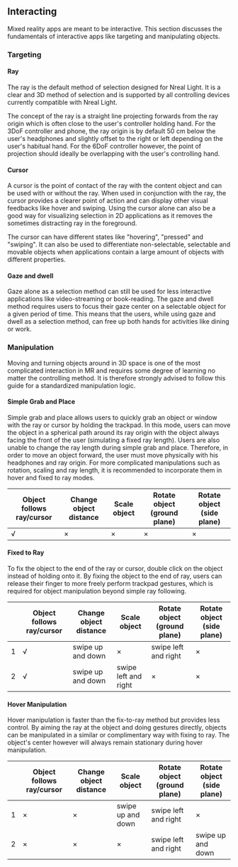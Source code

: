 ## Interacting

Mixed reality apps are meant to be interactive. This section discusses the fundamentals of interactive apps like targeting and manipulating objects.

### Targeting

#### Ray

The ray is the default method of selection designed for Nreal Light. It is a clear and 3D method of selection and is supported by all controlling devices currently compatible with Nreal Light.

The concept of the ray is a straight line projecting forwards from the ray origin which is often close to the user's controller holding hand. For the 3DoF controller and phone, the ray origin is by default 50 cm below the user's headphones and slightly offset to the right or left depending on the user's habitual hand. For the 6DoF controller however, the point of projection should ideally be overlapping with the user's controlling hand.

#### Cursor

A cursor is the point of contact of the ray with the content object and can be used with or without the ray. When used in conjunction with the ray, the cursor provides a clearer point of action and can display other visual feedbacks like hover and swiping. Using the cursor alone can also be a good way for visualizing selection in 2D applications as it removes the sometimes distracting ray in the foreground. 

The cursor can have different states like "hovering", "pressed" and "swiping". It can also be used to differentiate non-selectable, selectable and movable objects when applications contain a large amount of  objects with different properties.

#### Gaze and dwell

Gaze alone as a selection method can still be used for less interactive applications like video-streaming or book-reading. The gaze and dwell method requires users to focus their gaze center on a selectable object for a given period of time. This means that the users, while using gaze and dwell as a selection method, can free up both hands for activities like dining or work.

### Manipulation

Moving and turning objects around in 3D space is one of the most complicated interaction in MR and requires some degree of learning no matter the controlling method. It is therefore strongly advised to follow this guide for a standardized manipulation logic.

#### Simple Grab and Place

Simple grab and place allows users to quickly grab an object or window with the ray or cursor by holding the trackpad. In this mode, users can move the object in a spherical path around its ray origin with the object always facing the front of the user (simulating a fixed ray length). Users are also unable to change the ray length during simple grab and place. Therefore, in order to move an object forward, the user must move physically with his headphones and ray origin. For more complicated manipulations such as rotation, scaling and ray length, it is recommended to incorporate them in hover and fixed to ray modes.

| Object follows ray/cursor | Change object distance | Scale object | Rotate object (ground plane) | Rotate object (side plane) |
| ------------------------- | ---------------------- | ------------ | ---------------------------- | -------------------------- |
| √                         | ×                      | ×            | ×                            | ×                          |

#### Fixed to Ray

To fix the object to the end of the ray or cursor, double click on the object instead of holding onto it. By fixing the object to the end of ray, users can release their finger to more freely perform trackpad gestures, which is required for object manipulation beyond simple ray following.

|      | Object follows ray/cursor | Change object distance | Scale object         | Rotate object (ground plane) | Rotate object (side plane) |
| ---- | ------------------------- | ---------------------- | -------------------- | ---------------------------- | -------------------------- |
| 1    | √                         | swipe up and down      | ×                    | swipe left and right         | ×                          |
| 2    | √                         | swipe up and down      | swipe left and right | ×                            | ×                          |

#### Hover Manipulation

Hover manipulation is faster than the fix-to-ray method but provides less control. By aiming the ray at the object and doing gestures directly, objects can be manipulated in a similar or complimentary way with fixing to ray. The object's center however will always remain stationary during hover manipulation.

|      | Object follows ray/cursor | Change object distance | Scale object      | Rotate object (ground plane) | Rotate object (side plane) |
| ---- | ------------------------- | ---------------------- | ----------------- | ---------------------------- | -------------------------- |
| 1    | ×                         | ×                      | swipe up and down | swipe left and right         | ×                          |
| 2    | ×                         | ×                      | ×                 | swipe left and right         | swipe up and down          |
